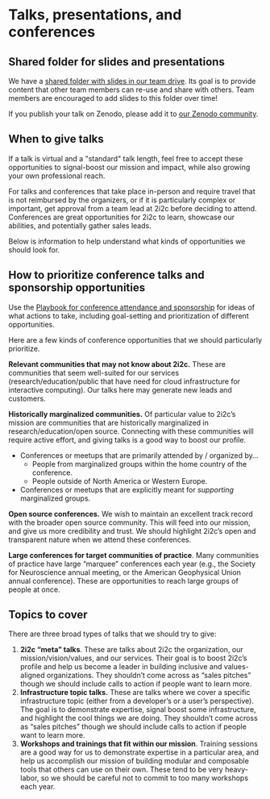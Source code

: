 # Talks, presentations, and conferences

## Shared folder for slides and presentations

We have a [shared folder with slides in our team drive](https://drive.google.com/drive/folders/1unn_3l2wMKuwlhSPqK1xcUu6kmqwoXun?usp=share_link).
Its goal is to provide content that other team members can re-use and share with others.
Team members are encouraged to add slides to this folder over time!

If you publish your talk on Zenodo, please add it to [our Zenodo community](publishing:zenodo).

## When to give talks

If a talk is virtual and a "standard" talk length, feel free to accept these opportunities to signal-boost our mission and impact, while also growing your own professional reach.

For talks and conferences that take place in-person and require travel that is not reimbursed by the organizers, or if it is particularly complex or important, get approval from a team lead at 2i2c before deciding to attend. Conferences are great opportunities for 2i2c to learn, showcase our abilities, and potentially gather sales leads. 

Below is information to help understand what kinds of opportunities we should look for.

## How to prioritize conference talks and sponsorship opportunities

Use the [Playbook for conference attendance and sponsorship](https://docs.google.com/document/d/1jynjVxVPgRlS5_cbI_B6sKMTsZG58dsO9b6RyUaNQnA/edit?tab=t.0) for ideas of what actions to take, including goal-setting and prioritization of different opportunities. 

Here are a few kinds of conference opportunities that we should particularly prioritize.

**Relevant communities that may not know about 2i2c.** These are communities that seem well-suited for our services (research/education/public that have need for cloud infrastructure for interactive computing). Our talks here may generate new leads and customers.

**Historically marginalized communities.** Of particular value to 2i2c’s mission are communities that are historically marginalized in research/education/open source. Connecting with these communities will require active effort, and giving talks is a good way to boost our profile.

- Conferences or meetups that are primarily attended by / organized by…
  - People from marginalized groups within the home country of the conference.
  - People outside of North America or Western Europe.
- Conferences or meetups that are explicitly meant for _supporting_ marginalized groups.

**Open source conferences.** We wish to maintain an excellent track record with the broader open source community. This will feed into our mission, and give us more credibility and trust. We should highlight 2i2c’s open and transparent nature when we attend these conferences.

**Large conferences for target communities of practice**. Many communities of practice have large “marquee” conferences each year (e.g., the Society for Neuroscience annual meeting, or the American Geophysical Union annual conference). These are opportunities to reach large groups of people at once.

## Topics to cover

There are three broad types of talks that we should try to give:

1. **2i2c “meta” talks**. These are talks about 2i2c the organization, our mission/vision/values, and our services. Their goal is to boost 2i2c’s profile and help us become a leader in building inclusive and values-aligned organizations. They shouldn’t come across as “sales pitches” though we should include calls to action if people want to learn more.
2. **Infrastructure topic talks.** These are talks where we cover a specific infrastructure topic (either from a developer’s or a user’s perspective). The goal is to demonstrate expertise, signal boost some infrastructure, and highlight the cool things we are doing. They shouldn’t come across as “sales pitches” though we should include calls to action if people want to learn more.
3. **Workshops and trainings that fit within our mission**. Training sessions are a good way for us to demonstrate expertise in a particular area, and help us accomplish our mission of building modular and composable tools that others can use on their own. These tend to be very heavy-labor, so we should be careful not to commit to too many workshops each year.

